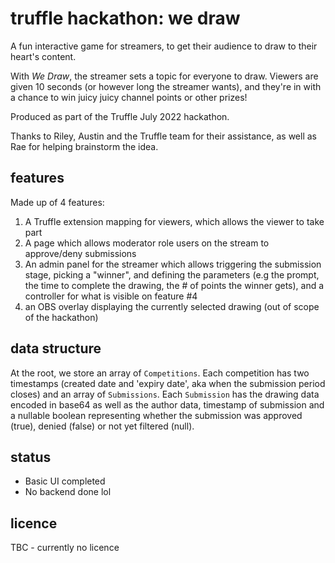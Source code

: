 # truffle hackathon: we draw

A fun interactive game for streamers, to get their audience to draw to their heart's content.

With _We Draw_, the streamer sets a topic for everyone to draw. Viewers are given 10 seconds (or however long the streamer wants), and they're in with a chance to win juicy juicy channel points or other prizes!

Produced as part of the Truffle July 2022 hackathon.

Thanks to Riley, Austin and the Truffle team for their assistance, as well as Rae for helping brainstorm the idea.

## features

Made up of 4 features:

1. A Truffle extension mapping for viewers, which allows the viewer to take part
2. A page which allows moderator role users on the stream to approve/deny submissions
3. An admin panel for the streamer which allows triggering the submission stage, picking a "winner", and defining the parameters (e.g the prompt, the time to complete the drawing, the # of points the winner gets), and a controller for what is visible on feature #4
4. an OBS overlay displaying the currently selected drawing (out of scope of the hackathon)

## data structure

At the root, we store an array of `Competitions`. Each competition has two timestamps (created date and 'expiry date', aka when the submission period closes) and an array of `Submissions`. Each `Submission` has the drawing data encoded in base64 as well as the author data, timestamp of submission and a nullable boolean representing whether the submission was approved (true), denied (false) or not yet filtered (null).

## status

* Basic UI completed
* No backend done lol

## licence

TBC - currently no licence